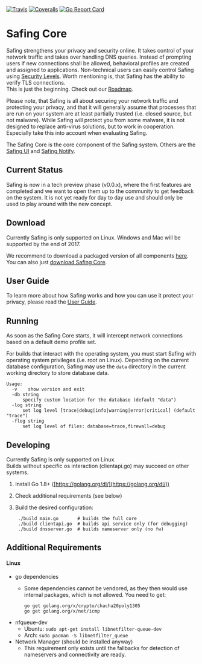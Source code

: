 [![Travis](https://img.shields.io/travis/Safing/safing-core.svg?style=flat-square)](https://travis-ci.org/Safing/safing-core)
[![Coveralls](https://img.shields.io/coveralls/Safing/safing-core.svg?branch=master&style=flat-square)](https://coveralls.io/github/Safing/safing-core?branch=master)
[![Go Report Card](https://goreportcard.com/badge/github.com/Safing/safing-core?style=flat-square)](https://goreportcard.com/report/github.com/Safing/safing-core)

# Safing Core

Safing strengthens your privacy and security online. It takes control of your network traffic and takes over handling DNS queries. Instead of prompting users if new connections shall be allowed, behavioral profiles are created and assigned to applications. Non-technical users can easily control Safing using [Security Levels](https://github.com/Safing/safing-doc/blob/master/guides/UserGuide.md). Worth mentioning is, that Safing has the ability to verify TLS connections.  
This is just the beginning. Check out our [Roadmap](https://safing.me/#roadmap).

Please note, that Safing is all about securing your network traffic and protecting your privacy, and that it will generally assume that processes that are run on your system are at least partially trusted (i.e. closed source, but not malware). While Safing will protect you from some malware, it is not designed to replace anti-virus solutions, but to work in cooperation. Especially take this into account when evaluating Safing.

The Safing Core is the core component of the Safing system. Others are the [Safing UI](https://github.com/Safing/safing-ui) and [Safing Notify](https://github.com/Safing/safing-notify).

## Current Status

Safing is now in a tech preview phase (v0.0.x), where the first features are completed and we want to open them up to the community to get feedback on the system. It is not yet ready for day to day use and should only be used to play around with the new concept.

## Download

Currently Safing is only supported on Linux. Windows and Mac will be supported by the end of 2017.

We recommend to download a packaged version of all components [here](https://github.com/Safing/safing-installer/releases).  
You can also just [download Safing Core](https://github.com/Safing/safing-core/releases).

## User Guide

To learn more about how Safing works and how you can use it protect your privacy, please read the [User Guide](https://github.com/Safing/safing-doc/blob/master/guides/UserGuide.md).

## Running

As soon as the Safing Core starts, it will intercept network connections based on a default demo profile set.

For builds that interact with the operating system, you must start Safing with operating system privileges (i.e. root on Linux). Depending on the current database configuration, Safing may use the `data` directory in the current working directory to store database data.

    Usage:
      -v	show version and exit
      -db string
          specify custom location for the database (default "data")
      -log string
          set log level [trace|debug|info|warning|error|critical] (default "trace")
      -flog string
          set log level of files: database=trace,firewall=debug

## Developing

Currently Safing is only supported on Linux.  
Builds without specific os interaction (clientapi.go) may succeed on other systems.

1. Install Go 1.8+ ([https://golang.org/dl/](https://golang.org/dl/))
2. Check additional requirements (see below)
3. Build the desired configuration:

        ./build main.go       # builds the full core
        ./build clientapi.go  # builds api service only (for debugging)
        ./build dnsserver.go  # builds nameserver only (no fw)

## Additional Requirements

#### Linux

- go dependencies
  - Some dependencies cannot be vendored, as they then would use internal packages, which is not allowed. You need to get:

        go get golang.org/x/crypto/chacha20poly1305
        go get golang.org/x/net/icmp

- nfqueue-dev
  - Ubuntu: `sudo apt-get install libnetfilter-queue-dev`
  - Arch: `sudo pacman -S libnetfilter_queue`
- Network Manager (should be installed anyway)
  - This requirement only exists until the fallbacks for detection of nameservers and connectivity are ready.
